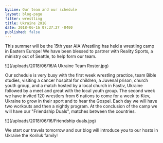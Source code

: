 ```yaml
---
byLine: Our team and our schedule
layout: blog-page
filter: wrestling
title: Ukraine 2018
date: 2018-06-16 07:37:27 -0400
published: false
---
```

This summer will be the 15th year AIA Wrestling has held a wrestling camp in Eastern Europe! We have been blessed to partner with Reality Sports, a ministry out of Seattle, to help form our team.

![](/uploads/2018/06/16/A Ukraine Team Roster.jpg)

Our schedule is very busy with the first week wrestling practice, team Bible studies, visiting a cancer hospital for children, a Juvenal prison, church youth group, and a match hosted by a local church in Fastiv, Ukraine followed by a meet and great with the local youth group. The second week we have invited 120 wrestlers from 6 nations to come for a week to Kiev, Ukraine to grow in their sport and to hear the Gospel. Each day we will have two workouts and then a nightly program. At the conclusion of the camp we will have our "Friendship Duals", matches between the countries.

![](/uploads/2018/06/16/Friendship duals.jpg)

We start our travels tomorrow and our blog will introduce you to our hosts in Ukraine the Koriluk family!